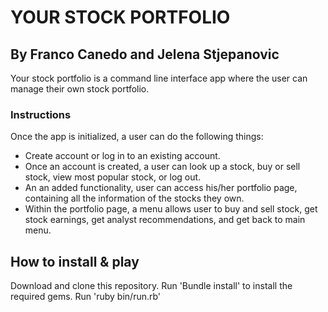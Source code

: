 # YOUR STOCK PORTFOLIO
## By Franco Canedo and Jelena Stjepanovic

  Your stock portfolio is a command line interface app where the user can manage their own stock portfolio.

  ### Instructions
  Once the app is initialized, a user can do the following things:
  - Create account or log in to an existing account.
  - Once an account is created, a user can look up a stock, buy or sell stock, view most popular stock, or log out. 
  - An an added functionality, user can access his/her portfolio page, containing all the information of the stocks they own. 
  - Within the portfolio page, a menu allows user to buy and sell stock, get stock earnings, get analyst recommendations, and get back to main menu. 

  ## How to install & play
Download and clone this repository.
Run 'Bundle install' to install the required gems.
Run 'ruby  bin/run.rb'







